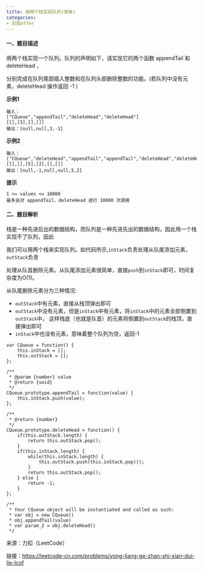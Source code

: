 ```yaml
---
title: 用两个栈实现队列(简单)
categories:
- 剑指offer
---
```


#### 一、题目描述

用两个栈实现一个队列。队列的声明如下，请实现它的两个函数 appendTail 和 deleteHead ，

分别完成在队列尾部插入整数和在队列头部删除整数的功能。(若队列中没有元素，deleteHead 操作返回 -1 )

**示例1**

```
输入：
["CQueue","appendTail","deleteHead","deleteHead"]
[[],[3],[],[]]
输出：[null,null,3,-1]
```

**示例2**

```
输入：
["CQueue","deleteHead","appendTail","appendTail","deleteHead","deleteHead"]
[[],[],[5],[2],[],[]]
输出：[null,-1,null,null,5,2]
```

**提示**

```
1 <= values <= 10000
最多会对 appendTail、deleteHead 进行 10000 次调用
```

#### 二、题目解析

栈是一种先进后出的数据结构，而队列是一种先进先出的数据结构，因此用一个栈实现不了队列，因此

我们可以用两个栈来实现队列。如代码所示,`inStack`负责处理从队尾添加元素，`outStack`负责

处理从队首删除元素。从队尾添加元素很简单，直接`push`到`inStack`即可，时间复杂度为O(1)。

从队尾删除元素分为三种情况:

- `outStack`中有元素，直接从栈顶弹出即可
- `outStack`中没有元素，但是`inStack`中有元素，将`inStack`中的元素全部倒置到`outStack`中，
  这样栈底（也就是队首）的元素将倒置到`outStack`的栈顶，直接弹出即可
- `inStack`中也没有元素，意味着整个队列为空，返回-1

```
var CQueue = function() {
    this.inStack = [];
    this.outStack = [];
};

/** 
 * @param {number} value
 * @return {void}
 */
CQueue.prototype.appendTail = function(value) {
    this.inStack.push(value);
};

/**
 * @return {number}
 */
CQueue.prototype.deleteHead = function() {
    if(this.outStack.length) {
        return this.outStack.pop();
    } 
    if(this.inStack.length) {
        while(this.inStack.length) {
            this.outStack.push(this.inStack.pop());
        }
        return this.outStack.pop();
    } else {
        return -1;
    }
};

/**
 * Your CQueue object will be instantiated and called as such:
 * var obj = new CQueue()
 * obj.appendTail(value)
 * var param_2 = obj.deleteHead()
 */
```

来源：力扣（LeetCode）

链接：https://leetcode-cn.com/problems/yong-liang-ge-zhan-shi-xian-dui-lie-lcof